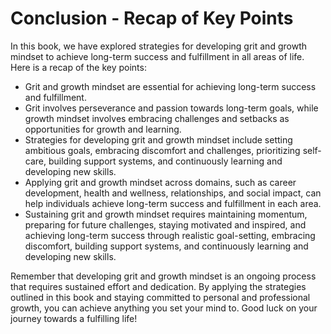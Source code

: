 Conclusion - Recap of Key Points
=========================================

In this book, we have explored strategies for developing grit and growth mindset to achieve long-term success and fulfillment in all areas of life. Here is a recap of the key points:

* Grit and growth mindset are essential for achieving long-term success and fulfillment.
* Grit involves perseverance and passion towards long-term goals, while growth mindset involves embracing challenges and setbacks as opportunities for growth and learning.
* Strategies for developing grit and growth mindset include setting ambitious goals, embracing discomfort and challenges, prioritizing self-care, building support systems, and continuously learning and developing new skills.
* Applying grit and growth mindset across domains, such as career development, health and wellness, relationships, and social impact, can help individuals achieve long-term success and fulfillment in each area.
* Sustaining grit and growth mindset requires maintaining momentum, preparing for future challenges, staying motivated and inspired, and achieving long-term success through realistic goal-setting, embracing discomfort, building support systems, and continuously learning and developing new skills.

Remember that developing grit and growth mindset is an ongoing process that requires sustained effort and dedication. By applying the strategies outlined in this book and staying committed to personal and professional growth, you can achieve anything you set your mind to. Good luck on your journey towards a fulfilling life!
